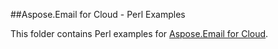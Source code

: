 ##Aspose.Email for Cloud - Perl Examples

This folder contains Perl examples for [Aspose.Email for Cloud](http://www.aspose.com/products/email/cloud).